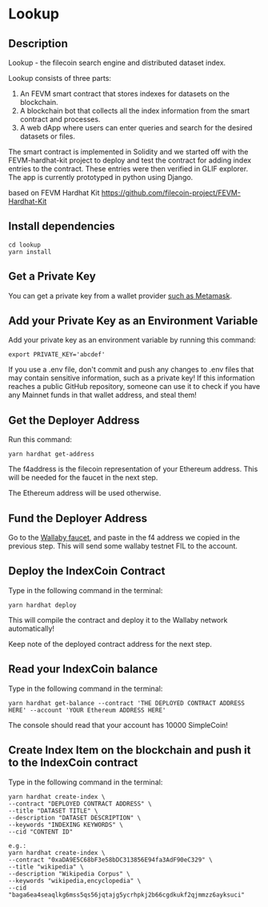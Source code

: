 # Lookup

## Description

Lookup - the filecoin search engine and distributed dataset index.

Lookup consists of three parts: 
1. An FEVM smart contract that stores indexes for datasets on the blockchain.
2. A blockchain bot that collects all the index information from the smart contract and processes. 
3. A web dApp where users can enter queries and search for the desired datasets or files.

The smart contract is implemented in Solidity and we started off with the FEVM-hardhat-kit project to deploy and test the contract for adding index entries to the contract. These entries were then verified in GLIF explorer. The app is currently prototyped in python using Django. 

based on FEVM Hardhat Kit
https://github.com/filecoin-project/FEVM-Hardhat-Kit

## Install dependencies

```
cd lookup
yarn install
```


## Get a Private Key

You can get a private key from a wallet provider [such as Metamask](https://metamask.zendesk.com/hc/en-us/articles/360015289632-How-to-export-an-account-s-private-key).


## Add your Private Key as an Environment Variable

Add your private key as an environment variable by running this command: 
 
 ```
export PRIVATE_KEY='abcdef'
```

If you use a .env file, don't commit and push any changes to .env files that may contain sensitive information, such as a private key! If this information reaches a public GitHub repository, someone can use it to check if you have any Mainnet funds in that wallet address, and steal them!


## Get the Deployer Address

Run this command:
```
yarn hardhat get-address
```

The f4address is the filecoin representation of your Ethereum address. This will be needed for the faucet in the next step.

The Ethereum address will be used otherwise.


## Fund the Deployer Address

Go to the [Wallaby faucet](https://wallaby.network/#faucet), and paste in the f4 address we copied in the previous step. This will send some wallaby testnet FIL to the account.


## Deploy the IndexCoin Contract

Type in the following command in the terminal: 
 
 ```
yarn hardhat deploy
```

This will compile the contract and deploy it to the Wallaby network automatically!

Keep note of the deployed contract address for the next step.


## Read your IndexCoin balance

Type in the following command in the terminal: 
 
 ```
yarn hardhat get-balance --contract 'THE DEPLOYED CONTRACT ADDRESS HERE' --account 'YOUR Ethereum ADDRESS HERE'
```

The console should read that your account has 10000 SimpleCoin!


## Create Index Item on the blockchain and push it to the IndexCoin contract

Type in the following command in the terminal: 
 
 ```
yarn hardhat create-index \
--contract "DEPLOYED CONTRACT ADDRESS" \
--title "DATASET TITLE" \
--description "DATASET DESCRIPTION" \
--keywords "INDEXING KEYWORDS" \
--cid "CONTENT ID"

e.g.:
yarn hardhat create-index \
--contract "0xaDA9E5C68bF3e58bDC313856E94fa3AdF90eC329" \
--title "wikipedia" \
--description "Wikipedia Corpus" \
--keywords "wikipedia,encyclopedia" \
--cid "baga6ea4seaqlkg6mss5qs56jqtajg5ycrhpkj2b66cgdkukf2qjmmzz6ayksuci"
```
